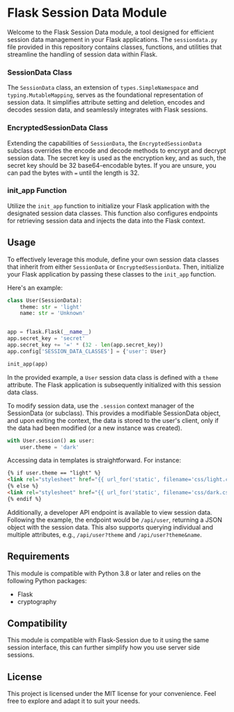 # Flask Session Data Module

Welcome to the Flask Session Data module, a tool designed for efficient session data management in your Flask
applications. The `sessiondata.py` file provided in this repository contains classes, functions, and utilities that
streamline the handling of session data within Flask.

### SessionData Class

The `SessionData` class, an extension of `types.SimpleNamespace` and `typing.MutableMapping`, serves as the foundational
representation of session data. It simplifies attribute setting and deletion, encodes and decodes session data, and
seamlessly integrates with Flask sessions.

### EncryptedSessionData Class

Extending the capabilities of `SessionData`, the `EncryptedSessionData` subclass overrides the encode and decode methods
to encrypt and decrypt session data. The secret key is used as the encryption key, and as such, the secret key should be 
32 base64-encodable bytes.
If you are unsure, you can pad the bytes with `=` until the length is 32.

### init_app Function

Utilize the `init_app` function to initialize your Flask application with the designated session data classes. This
function also configures endpoints for retrieving session data and injects the data into the Flask context.

## Usage

To effectively leverage this module, define your own session data classes that inherit from either `SessionData`
or `EncryptedSessionData`. Then, initialize your Flask application by passing these classes to the `init_app` function.

Here's an example:

```python
class User(SessionData):
    theme: str = 'light'
    name: str = 'Unknown'


app = flask.Flask(__name__)
app.secret_key = 'secret'
app.secret_key += '=' * (32 - len(app.secret_key))
app.config['SESSION_DATA_CLASSES'] = {'user': User}

init_app(app)
```

In the provided example, a `User` session data class is defined with a `theme` attribute. The Flask application is
subsequently initialized with this session data class.

To modify session data, use the `.session` context manager of the SessionData (or subclass). This provides a modifiable
SessionData object, and upon exiting the context, the data is stored to the user's client, 
only if the data had been modified (or a new instance was created).

```python
with User.session() as user:
    user.theme = 'dark'
```

Accessing data in templates is straightforward. For instance:

```html
{% if user.theme == "light" %}
<link rel="stylesheet" href="{{ url_for('static', filename='css/light.css') }}">
{% else %}
<link rel="stylesheet" href="{{ url_for('static', filename='css/dark.css') }}">
{% endif %}
```

Additionally, a developer API endpoint is available to view session data. Following the example, the endpoint would
be `/api/user`, returning a JSON object with the session data. This also supports querying individual and multiple
attributes, e.g., `/api/user?theme` and `/api/user?theme&name`.

## Requirements

This module is compatible with Python 3.8 or later and relies on the following Python packages:

- Flask
- cryptography


## Compatibility
This module is compatible with Flask-Session due to it using the same session interface,  this can further simplify
how you use server side sessions. 


## License

This project is licensed under the MIT license for your convenience. Feel free to explore and adapt it to suit your
needs.